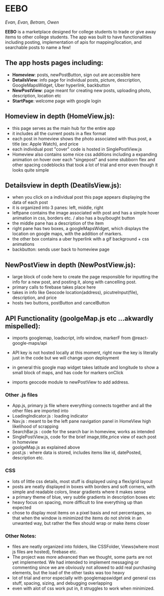 # **EEBO**
 _Evan, Evan, Betram, Owen_

**EEBO** is a marketplace designed for college students to trade or give away items to other college students. 
The app was built to have functionalities including posting, implementation of apis for mapping/location, and searchable posts to name a few!

## The app hosts pages including:

  * **Homeview**: posts, newPostButton, sign out are accessible here
  * **DetailsView**: info page for individual posts, picture, description, GoogleMapsWidget, Uber hyperlink, backbutton
  * **NewPostView**: page meant for creating new posts, uploading photo, description, location etc
  * **StartPage**: welcome page with google login
  
## Homeview in depth (HomeView.js):
  * this page serves as the main hub for the entire app
  * it includes all the current posts in a flex format
  * each post in homeview shows the photo associated with thus post, a title (ex: Apple Watch), and price
  * each individual post "cover" code is hosted in SinglePostView.js
  * Homeview also contains some nice css additions including a expanding animation on hover over each "singepost" and some stubborn flex and other spacing codeblocks that took a lot of trial and error even though it looks quite simple

## Detailsview in depth (DeatilsView.js):
  * when you click on a individual post this page appears displaying the data of each post
  * it is organized into 3 panes: left, middle, right
  * leftpane contains the image associated with post and has a simple hover animation in css, borders etc. / also has a buy/bought button
  * the middle pane has a description of the item
  * right pane has two boxes, a googleMapsWidget, which displays the location on google maps, with the addition of markers. 
  * the other box contains a uber hyperlink with a gif background + css animations
  * backbutton: sends user back to homeview page

## NewPostView in depth (NewPostView.js):
  * large block of code here to create the page responsible for inputting the info for a new post, and posting it, along with cancelling post.
  * primary calls to firebase takes place here
  * takes in info like Geocode location(address), picutreInput(file), description, and price
  * hosts two buttons, postButton and cancelButton

## API Functionality (goolgeMap.js etc ...akwardly mispelled):
  * imports googlemap, loadscript, info window, markerF from @react-google-maps/api
  * API key is not hosted locally at this moment, right now the key is literally just in the code but we will change upon deployment
  * in general this google map widget takes latitude and longitude to show a small block of maps, and has code for markers onClick

  * imports geocode module to newPostView to add address.

### Other .js files
  * App.js, primary js file where everything connects together and all the other files are imported into
  * LoadingIndicator.js : loading indicator
  * Nav.js : meant to be the left pane navigation panel in HomeView high likelihood of scrapping
  * SearchBar.js : code for the search bar in homeview, works as intended
  * SinglePostView.js, code for the brief image,title,price view of each post in homeview
  * goolgeMap.js as explained above
  * post.js : where data is stored, includes items like id, datePosted, description etc.

### CSS
  * lots of little css details, most stuff is displayed using a flex/grid layout
  * posts are neatly displayed in boxes with borders and soft corners, with simple and readable colors, linear gradients where it makes sense
  * a primary theme of blue, very subtle gradients in description boxes etc
  * heavy focus on spacing, more difficult to line everything up than expected
  * chose to display most items on a pixel basis and not percentages, so that when the window is minimized the items do not shrink in an unwanted way, but rather the flex should wrap or make items closer

### Other Notes:
  * files are neatly organized into folders, like CSSFolder, Views(where most js files are hosted), firebase etc.
  * The project was more advanced than we thought, some parts are not yet implemented. We had intended to implement messaging or commenting since we are obviously not allowed to add real purchasing elements, but the load of the other tasks was too heavy
  * lot of trial and error especially with googlemapswidget and general css stuff, spacing, sizing, and debugging overlapping
  * even with alot of css work put in, it struggles to work when minimized.
  

